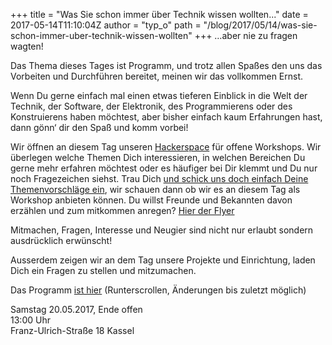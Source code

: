+++
title = "Was Sie schon immer über Technik wissen wollten..."
date = 2017-05-14T11:10:04Z
author = "typ_o"
path = "/blog/2017/05/14/was-sie-schon-immer-uber-technik-wissen-wollten"
+++
…aber nie zu fragen wagten\!  
  
Das Thema dieses Tages ist Programm, und trotz allen Spaßes den uns das
Vorbeiten und Durchführen bereitet, meinen wir das vollkommen Ernst.

Wenn Du gerne einfach mal einen etwas tieferen Einblick in die Welt der
Technik, der Software, der Elektronik, des Programmierens oder des
Konstruierens haben möchtest, aber bisher einfach kaum Erfahrungen hast,
dann gönn‘ dir den Spaß und komm vorbei\!  
  
Wir öffnen an diesem Tag unseren
[Hackerspace](http://flipdot.org/wiki/FAQ) für offene Workshops. Wir
überlegen welche Themen Dich interessieren, in welchen Bereichen Du
gerne mehr erfahren möchtest oder es häufiger bei Dir klemmt und Du nur
noch Fragezeichen siehst. Trau Dich [und schick uns doch einfach Deine
Themenvorschläge ein](http://flipdot.org/wiki/Kontakt), wir schauen dann
ob wir es an diesem Tag als Workshop anbieten können. Du willst Freunde
und Bekannten davon erzählen und zum mitkommen anregen? [Hier der
Flyer](http://flipdot.org/wiki/Was%20Sie%20schon%20immer%20%C3%BCber%20Technik%20wissen%20wollten...?action=AttachFile&do=view&target=FD_technikworkshop.pdf)  
  
Mitmachen, Fragen, Interesse und Neugier sind nicht nur erlaubt sondern
ausdrücklich erwünscht\!  
  
Ausserdem zeigen wir an dem Tag unsere Projekte und Einrichtung, laden
Dich ein Fragen zu stellen und mitzumachen.

Das Programm [ist
hier](http://flipdot.org/wiki/Was%20Sie%20schon%20immer%20%25C3%25BCber%20Technik%20wissen%20wollten...)
(Runterscrollen, Änderungen bis zuletzt möglich)  
  
Samstag 20.05.2017, Ende offen  
13:00 Uhr  
Franz-Ulrich-Straße 18 Kassel
